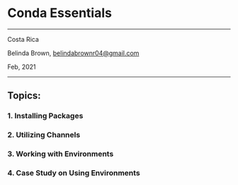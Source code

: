 # Conda Essentials

----------

Costa Rica

Belinda Brown, belindabrownr04@gmail.com

Feb, 2021

----------

## Topics:

### 1. Installing Packages

### 2. Utilizing Channels

### 3. Working with Environments

### 4. Case Study on Using Environments


